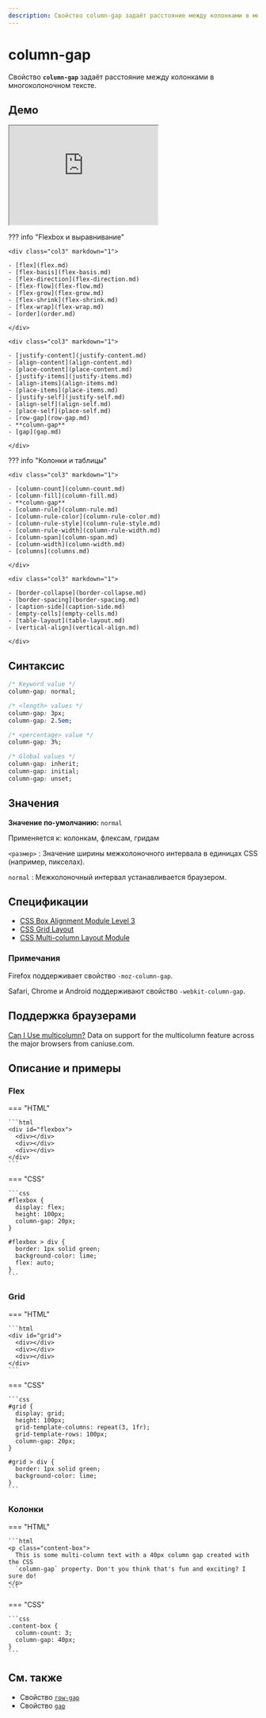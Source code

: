 ```yaml
---
description: Свойство column-gap задаёт расстояние между колонками в многоколоночном тексте
---
```


# column-gap

Свойство **`column-gap`** задаёт расстояние между колонками в многоколоночном тексте.

## Демо

<iframe class="interactive is-default-height" height="200" src="https://interactive-examples.mdn.mozilla.net/pages/css/column-gap.html" title="MDN Web Docs Interactive Example" loading="lazy" data-readystate="complete"></iframe>

??? info "Flexbox и выравнивание"

    <div class="col3" markdown="1">

    - [flex](flex.md)
    - [flex-basis](flex-basis.md)
    - [flex-direction](flex-direction.md)
    - [flex-flow](flex-flow.md)
    - [flex-grow](flex-grow.md)
    - [flex-shrink](flex-shrink.md)
    - [flex-wrap](flex-wrap.md)
    - [order](order.md)

    </div>

    <div class="col3" markdown="1">

    - [justify-content](justify-content.md)
    - [align-content](align-content.md)
    - [place-content](place-content.md)
    - [justify-items](justify-items.md)
    - [align-items](align-items.md)
    - [place-items](place-items.md)
    - [justify-self](justify-self.md)
    - [align-self](align-self.md)
    - [place-self](place-self.md)
    - [row-gap](row-gap.md)
    - **column-gap**
    - [gap](gap.md)

    </div>

??? info "Колонки и таблицы"

    <div class="col3" markdown="1">

    - [column-count](column-count.md)
    - [column-fill](column-fill.md)
    - **column-gap**
    - [column-rule](column-rule.md)
    - [column-rule-color](column-rule-color.md)
    - [column-rule-style](column-rule-style.md)
    - [column-rule-width](column-rule-width.md)
    - [column-span](column-span.md)
    - [column-width](column-width.md)
    - [columns](columns.md)

    </div>

    <div class="col3" markdown="1">

    - [border-collapse](border-collapse.md)
    - [border-spacing](border-spacing.md)
    - [caption-side](caption-side.md)
    - [empty-cells](empty-cells.md)
    - [table-layout](table-layout.md)
    - [vertical-align](vertical-align.md)

    </div>

## Синтаксис

```css
/* Keyword value */
column-gap: normal;

/* <length> values */
column-gap: 3px;
column-gap: 2.5em;

/* <percentage> value */
column-gap: 3%;

/* Global values */
column-gap: inherit;
column-gap: initial;
column-gap: unset;
```

## Значения

**Значение по-умолчанию:** `normal`

Применяется к: колонкам, флексам, гридам

`<размер>`
: Значение ширины межколоночного интервала в единицах CSS (например, пикселах).

`normal`
: Межколоночный интервал устанавливается браузером.

## Спецификации

- [CSS Box Alignment Module Level 3](https://drafts.csswg.org/css-align-3/#column-row-gap)
- [CSS Grid Layout](https://drafts.csswg.org/css-grid/#gutters)
- [CSS Multi-column Layout Module](https://drafts.csswg.org/css-multicol-1/#column-gap)

### Примечания

Firefox поддерживает свойство `-moz-column-gap`.

Safari, Chrome и Аndroid поддерживают свойство `-webkit-column-gap`.

## Поддержка браузерами

<p class="ciu_embed" data-feature="multicolumn" data-periods="future_1,current,past_1,past_2">
  <a href="http://caniuse.com/#feat=multicolumn">Can I Use multicolumn?</a> Data on support for the multicolumn feature across the major browsers from caniuse.com.
</p>

## Описание и примеры

### Flex

=== "HTML"

    ```html
    <div id="flexbox">
      <div></div>
      <div></div>
      <div></div>
    </div>
    ```

=== "CSS"

    ```css
    #flexbox {
      display: flex;
      height: 100px;
      column-gap: 20px;
    }

    #flexbox > div {
      border: 1px solid green;
      background-color: lime;
      flex: auto;
    }
    ```

### Grid

=== "HTML"

    ```html
    <div id="grid">
      <div></div>
      <div></div>
      <div></div>
    </div>
    ```

=== "CSS"

    ```css
    #grid {
      display: grid;
      height: 100px;
      grid-template-columns: repeat(3, 1fr);
      grid-template-rows: 100px;
      column-gap: 20px;
    }

    #grid > div {
      border: 1px solid green;
      background-color: lime;
    }
    ```

### Колонки

=== "HTML"

    ```html
    <p class="content-box">
      This is some multi-column text with a 40px column gap created with the CSS
      `column-gap` property. Don't you think that's fun and exciting? I sure do!
    </p>
    ```

=== "CSS"

    ```css
    .content-box {
      column-count: 3;
      column-gap: 40px;
    }
    ```

## См. также

- Свойство [`row-gap`](row-gap.md)
- Свойство [`gap`](gap.md)
